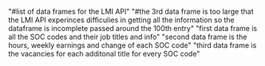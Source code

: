 "#list of data frames for the LMI API" 
"#the 3rd data frame is too large that the LMI API experinces difficulies in getting all the information so the dataframe is incomplete passed around the 100th entry"
"first data frame is all the SOC codes and their job titles and info"
"second data frame is the hours, weekly earnings and change of each SOC code"
"third data frame is the vacancies for each additonal title for every SOC code"
